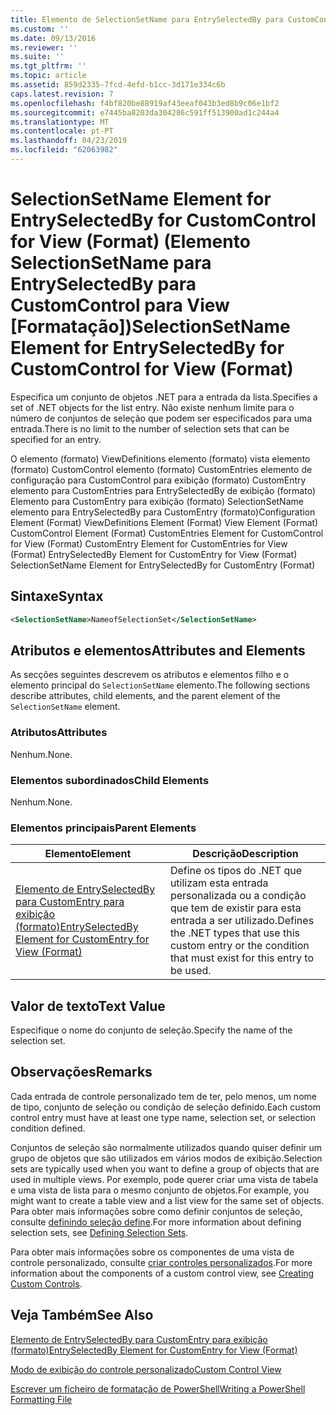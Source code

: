 ```yaml
---
title: Elemento de SelectionSetName para EntrySelectedBy para CustomControl para exibição (formato) | Documentos da Microsoft
ms.custom: ''
ms.date: 09/13/2016
ms.reviewer: ''
ms.suite: ''
ms.tgt_pltfrm: ''
ms.topic: article
ms.assetid: 859d2335-7fcd-4efd-b1cc-3d171e334c6b
caps.latest.revision: 7
ms.openlocfilehash: f4bf820be88919af43eeaf043b3ed8b9c06e1bf2
ms.sourcegitcommit: e7445ba8203da304286c591ff513900ad1c244a4
ms.translationtype: MT
ms.contentlocale: pt-PT
ms.lasthandoff: 04/23/2019
ms.locfileid: "62063982"
---
```

# <a name="selectionsetname-element-for-entryselectedby-for-customcontrol-for-view-format"></a><span data-ttu-id="879f6-102">SelectionSetName Element for EntrySelectedBy for CustomControl for View (Format) (Elemento SelectionSetName para EntrySelectedBy para CustomControl para View [Formatação])</span><span class="sxs-lookup"><span data-stu-id="879f6-102">SelectionSetName Element for EntrySelectedBy for CustomControl for View (Format)</span></span>

<span data-ttu-id="879f6-103">Especifica um conjunto de objetos .NET para a entrada da lista.</span><span class="sxs-lookup"><span data-stu-id="879f6-103">Specifies a set of .NET objects for the list entry.</span></span> <span data-ttu-id="879f6-104">Não existe nenhum limite para o número de conjuntos de seleção que podem ser especificados para uma entrada.</span><span class="sxs-lookup"><span data-stu-id="879f6-104">There is no limit to the number of selection sets that can be specified for an entry.</span></span>

<span data-ttu-id="879f6-105">O elemento (formato) ViewDefinitions elemento (formato) vista elemento (formato) CustomControl elemento (formato) CustomEntries elemento de configuração para CustomControl para exibição (formato) CustomEntry elemento para CustomEntries para EntrySelectedBy de exibição (formato) Elemento para CustomEntry para exibição (formato) SelectionSetName elemento para EntrySelectedBy para CustomEntry (formato)</span><span class="sxs-lookup"><span data-stu-id="879f6-105">Configuration Element (Format) ViewDefinitions Element (Format) View Element (Format) CustomControl Element (Format) CustomEntries Element for CustomControl for View (Format) CustomEntry Element for CustomEntries for View (Format) EntrySelectedBy Element for CustomEntry for View (Format) SelectionSetName Element for EntrySelectedBy for CustomEntry (Format)</span></span>

## <a name="syntax"></a><span data-ttu-id="879f6-106">Sintaxe</span><span class="sxs-lookup"><span data-stu-id="879f6-106">Syntax</span></span>

```xml
<SelectionSetName>NameofSelectionSet</SelectionSetName>
```

## <a name="attributes-and-elements"></a><span data-ttu-id="879f6-107">Atributos e elementos</span><span class="sxs-lookup"><span data-stu-id="879f6-107">Attributes and Elements</span></span>

<span data-ttu-id="879f6-108">As secções seguintes descrevem os atributos e elementos filho e o elemento principal do `SelectionSetName` elemento.</span><span class="sxs-lookup"><span data-stu-id="879f6-108">The following sections describe attributes, child elements, and the parent element of the `SelectionSetName` element.</span></span>

### <a name="attributes"></a><span data-ttu-id="879f6-109">Atributos</span><span class="sxs-lookup"><span data-stu-id="879f6-109">Attributes</span></span>

<span data-ttu-id="879f6-110">Nenhum.</span><span class="sxs-lookup"><span data-stu-id="879f6-110">None.</span></span>

### <a name="child-elements"></a><span data-ttu-id="879f6-111">Elementos subordinados</span><span class="sxs-lookup"><span data-stu-id="879f6-111">Child Elements</span></span>

<span data-ttu-id="879f6-112">Nenhum.</span><span class="sxs-lookup"><span data-stu-id="879f6-112">None.</span></span>

### <a name="parent-elements"></a><span data-ttu-id="879f6-113">Elementos principais</span><span class="sxs-lookup"><span data-stu-id="879f6-113">Parent Elements</span></span>

|<span data-ttu-id="879f6-114">Elemento</span><span class="sxs-lookup"><span data-stu-id="879f6-114">Element</span></span>|<span data-ttu-id="879f6-115">Descrição</span><span class="sxs-lookup"><span data-stu-id="879f6-115">Description</span></span>|
|-------------|-----------------|
|[<span data-ttu-id="879f6-116">Elemento de EntrySelectedBy para CustomEntry para exibição (formato)</span><span class="sxs-lookup"><span data-stu-id="879f6-116">EntrySelectedBy Element for CustomEntry for View (Format)</span></span>](./entryselectedby-element-for-customentry-for-customcontrol-for-view-format.md)|<span data-ttu-id="879f6-117">Define os tipos do .NET que utilizam esta entrada personalizada ou a condição que tem de existir para esta entrada a ser utilizado.</span><span class="sxs-lookup"><span data-stu-id="879f6-117">Defines the .NET types that use this custom entry or the condition that must exist for this entry to be used.</span></span>|

## <a name="text-value"></a><span data-ttu-id="879f6-118">Valor de texto</span><span class="sxs-lookup"><span data-stu-id="879f6-118">Text Value</span></span>

<span data-ttu-id="879f6-119">Especifique o nome do conjunto de seleção.</span><span class="sxs-lookup"><span data-stu-id="879f6-119">Specify the name of the selection set.</span></span>

## <a name="remarks"></a><span data-ttu-id="879f6-120">Observações</span><span class="sxs-lookup"><span data-stu-id="879f6-120">Remarks</span></span>

<span data-ttu-id="879f6-121">Cada entrada de controle personalizado tem de ter, pelo menos, um nome de tipo, conjunto de seleção ou condição de seleção definido.</span><span class="sxs-lookup"><span data-stu-id="879f6-121">Each custom control entry must have at least one type name, selection set, or selection condition defined.</span></span>

<span data-ttu-id="879f6-122">Conjuntos de seleção são normalmente utilizados quando quiser definir um grupo de objetos que são utilizados em vários modos de exibição.</span><span class="sxs-lookup"><span data-stu-id="879f6-122">Selection sets are typically used when you want to define a group of objects that are used in multiple views.</span></span> <span data-ttu-id="879f6-123">Por exemplo, pode querer criar uma vista de tabela e uma vista de lista para o mesmo conjunto de objetos.</span><span class="sxs-lookup"><span data-stu-id="879f6-123">For example, you might want to create a table view and a list view for the same set of objects.</span></span> <span data-ttu-id="879f6-124">Para obter mais informações sobre como definir conjuntos de seleção, consulte [definindo seleção define](./defining-selection-sets.md).</span><span class="sxs-lookup"><span data-stu-id="879f6-124">For more information about defining selection sets, see [Defining Selection Sets](./defining-selection-sets.md).</span></span>

<span data-ttu-id="879f6-125">Para obter mais informações sobre os componentes de uma vista de controle personalizado, consulte [criar controles personalizados](./creating-custom-controls.md).</span><span class="sxs-lookup"><span data-stu-id="879f6-125">For more information about the components of a custom control view, see [Creating Custom Controls](./creating-custom-controls.md).</span></span>

## <a name="see-also"></a><span data-ttu-id="879f6-126">Veja Também</span><span class="sxs-lookup"><span data-stu-id="879f6-126">See Also</span></span>

[<span data-ttu-id="879f6-127">Elemento de EntrySelectedBy para CustomEntry para exibição (formato)</span><span class="sxs-lookup"><span data-stu-id="879f6-127">EntrySelectedBy Element for CustomEntry for View (Format)</span></span>](./entryselectedby-element-for-customentry-for-customcontrol-for-view-format.md)

[<span data-ttu-id="879f6-128">Modo de exibição do controle personalizado</span><span class="sxs-lookup"><span data-stu-id="879f6-128">Custom Control View</span></span>](./creating-custom-controls.md)

[<span data-ttu-id="879f6-129">Escrever um ficheiro de formatação de PowerShell</span><span class="sxs-lookup"><span data-stu-id="879f6-129">Writing a PowerShell Formatting File</span></span>](./writing-a-powershell-formatting-file.md)
